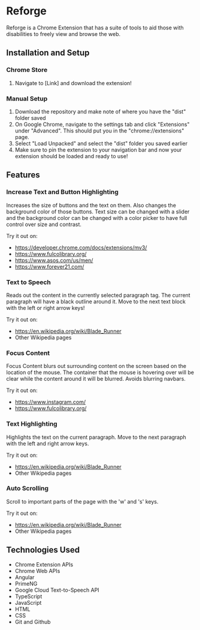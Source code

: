 # Reforge

Reforge is a Chrome Extension that has a suite of tools to aid those with disabilities to freely view and browse the web.

## Installation and Setup

### Chrome Store
1. Navigate to [Link] and download the extension!

### Manual Setup
1. Download the repository and make note of where you have the "dist" folder saved
2. On Google Chrome, navigate to the settings tab and click "Extensions" under "Advanced". This should put you in the "chrome://extensions" page.
3. Select "Load Unpacked" and select the "dist" folder you saved earlier
4. Make sure to pin the extension to your navigation bar and now your extension should be loaded and ready to use!

## Features

### Increase Text and Button Highlighting

Increases the size of buttons and the text on them. Also changes the background color of those buttons. Text size can be changed with a slider and the background color can be changed with a color picker to have full control over size and contrast.

Try it out on:
- https://developer.chrome.com/docs/extensions/mv3/
- https://www.fulcolibrary.org/
- https://www.asos.com/us/men/
- https://www.forever21.com/

### Text to Speech
Reads out the content in the currently selected paragraph tag. The current paragraph will have a black outline around it. Move to the next text block with the left or right arrow keys!

Try it out on:
- https://en.wikipedia.org/wiki/Blade_Runner
- Other Wikipedia pages

### Focus Content
Focus Content blurs out surrounding content on the screen based on the location of the mouse. The container that the mouse is hovering over will be clear while the content around it will be blurred. Avoids blurring navbars.

Try it out on:
- https://www.instagram.com/
- https://www.fulcolibrary.org/

### Text Highlighting
Highlights the text on the current paragraph. Move to the next paragraph with the left and right arrow keys.

Try it out on:
- https://en.wikipedia.org/wiki/Blade_Runner
- Other Wikipedia pages

### Auto Scrolling
Scroll to important parts of the page with the 'w' and 's' keys.

Try it out on:
- https://en.wikipedia.org/wiki/Blade_Runner
- Other Wikipedia pages

## Technologies Used
- Chrome Extension APIs
- Chrome Web APIs
- Angular
- PrimeNG
- Google Cloud Text-to-Speech API
- TypeScript
- JavaScript
- HTML
- CSS
- Git and Github
